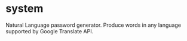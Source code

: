 # system
Natural Language password generator. Produce words in any language supported by Google Translate API.

